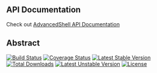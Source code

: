 ## API Documentation

Check out [AdvancedShell API Documentation](http://imsamurai.github.io/CakePHP-AdvancedShell/docs/master/)

## Abstract

[![Build Status](https://travis-ci.org/imsamurai/CakePHP-AdvancedShell.png)](https://travis-ci.org/imsamurai/CakePHP-AdvancedShell) [![Coverage Status](https://coveralls.io/repos/imsamurai/CakePHP-AdvancedShell/badge.png?branch=master)](https://coveralls.io/r/imsamurai/CakePHP-AdvancedShell?branch=master) [![Latest Stable Version](https://poser.pugx.org/imsamurai/cakephp-advancedshell/v/stable.png)](https://packagist.org/packages/imsamurai/cakephp-advancedshell) [![Total Downloads](https://poser.pugx.org/imsamurai/cakephp-advancedshell/downloads.png)](https://packagist.org/packages/imsamurai/cakephp-advancedshell) [![Latest Unstable Version](https://poser.pugx.org/imsamurai/cakephp-advancedshell/v/unstable.png)](https://packagist.org/packages/imsamurai/cakephp-advancedshell) [![License](https://poser.pugx.org/imsamurai/cakephp-advancedshell/license.png)](https://packagist.org/packages/imsamurai/cakephp-advancedshell)
